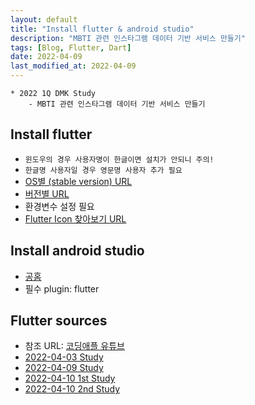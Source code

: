 ```yaml
---
layout: default
title: "Install flutter & android studio"
description: "MBTI 관련 인스타그램 데이터 기반 서비스 만들기"
tags: [Blog, Flutter, Dart]
date: 2022-04-09
last_modified_at: 2022-04-09
---
```

```
* 2022 1Q DMK Study
    - MBTI 관련 인스타그램 데이터 기반 서비스 만들기
```
## Install flutter
- `윈도우의 경우 사용자명이 한글이면 설치가 안되니 주의!`
- `한글명 사용자일 경우 영문명 사용자 추가 필요`
- [OS별 (stable version) URL](https://docs.flutter.dev/get-started/install?gclid=EAIaIQobChMIuO_w4qeG9wIVWnRgCh2WcAkDEAAYASAAEgLIDfD_BwE&gclsrc=aw.ds)
- [버전별 URL](https://docs.flutter.dev/development/tools/sdk/releases)
- 환경변수 설정 필요
- [Flutter Icon 찾아보기 URL](https://fonts.google.com/icons?selected=Material+Icons)

## Install android studio
- [공홈](https://developer.android.com/studio?gclid=EAIaIQobChMI-67Nqq2G9wIViSRgCh2g5g3yEAAYASAAEgK78PD_BwE&gclsrc=aw.ds)
- 필수 plugin: flutter


## Flutter sources
- 참조 URL: [코딩애플 유튜브](https://www.youtube.com/watch?v=usE9IKaogDU&list=PLfLgtT94nNq1izG4R2WDN517iPX4WXH3C)
- [2022-04-03 Study](https://github.com/alstjq9295/blog/blob/main/_sources/20220403_main.dart)
- [2022-04-09 Study](https://github.com/alstjq9295/blog/blob/main/_sources/20220409_main.dart)
- [2022-04-10 1st Study](https://github.com/alstjq9295/blog/blob/main/_sources/20220410_6th_main.dart)
- [2022-04-10 2nd Study](https://github.com/alstjq9295/blog/blob/main/_sources/20220410_7th_main.dart)
